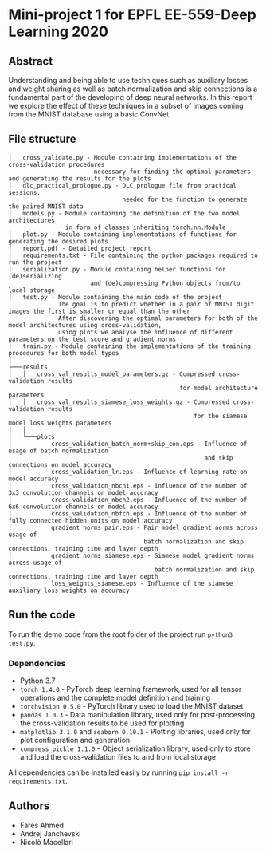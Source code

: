 # Mini-project 1 for EPFL EE-559-Deep Learning 2020

## Abstract
Understanding and being able to use techniques such as auxiliary losses and weight sharing as well as batch normalization and skip connections is a fundamental part of the developing of deep neural networks.
In this report we explore the effect of these techniques in a subset of images coming from the MNIST database using a basic ConvNet.

## File structure
```
│   cross_validate.py - Module containing implementations of the cross-validation procedures
                        necessary for finding the optimal parameters and generating the results for the plots
│   dlc_practical_prologue.py - DLC prologue file from practical sessions,
                                needed for the function to generate the paired MNIST data
│   models.py - Module containing the definition of the two model architectures
                in form of classes inheriting torch.nn.Module
│   plot.py - Module containing implementations of functions for generating the desired plots
|   report.pdf - Detailed project report
|   requirements.txt - File containing the python packages required to run the project
│   serialization.py - Module containing helper functions for (de)serializing
                       and (de)compressing Python objects from/to local storage
│   test.py - Module containing the main code of the project
              The goal is to predict whether in a pair of MNIST digit images the first is smaller or equal than the other
              After discovering the optimal parameters for both of the model architectures using cross-validation,
              using plots we analyse the influence of different parameters on the test score and gradient norms
│   train.py - Module containing the implementations of the training procedures for both model types
│ 
├───results
│   │   cross_val_results_model_parameters.gz - Compressed cross-validation results
                                                for model architecture parameters
│   │   cross_val_results_siamese_loss_weights.gz - Compressed cross-validation results
                                                    for the siamese model loss weights parameters
│   │
│   └───plots
│           cross_validation_batch_norm+skip_con.eps - Influence of usage of batch normalization
                                                       and skip connections on model accuracy
│           cross_validation_lr.eps - Influence of learning rate on model accuracy
│           cross_validation_nbch1.eps - Influence of the number of 3x3 convolution channels on model accuracy
│           cross_validation_nbch2.eps - Influence of the number of 6x6 convolution channels on model accuracy
│           cross_validation_nbfch.eps - Influence of the number of fully connected hidden units on model accuracy
│           gradient_norms_pair.eps - Pair model gradient norms across usage of
                                      batch normalization and skip connections, training time and layer depth
│           gradient_norms_siamese.eps - Siamese model gradient norms across usage of
                                         batch normalization and skip connections, training time and layer depth
│           loss_weights_siamese.eps - Influence of the siamese auxiliary loss weights on accuracy
```

## Run the code
To run the demo code from the root folder of the project run `python3 test.py`.

### Dependencies
- Python 3.7
- `torch 1.4.0` - PyTorch deep learning framework, used for all tensor operations and the complete model definition and training
- `torchvision 0.5.0` - PyTorch library used to load the MNIST dataset
- `pandas 1.0.3` - Data manipulation library, used only for post-processing the cross-validation results to be used for plotting
- `matplotlib 3.1.0` and `seaborn 0.10.1` - Plotting libraries, used only for plot configuration and generation 
- `compress_pickle 1.1.0` - Object serialization library, used only to store and load the cross-validation files to and from local storage

All dependencies can be installed easily by running `pip install -r requirements.txt`.


## Authors
- Fares Ahmed
- Andrej Janchevski
- Nicolò Macellari
